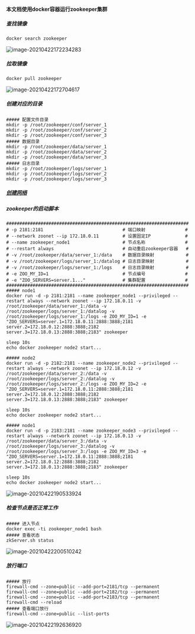 #### 本文档使用docker容器运行zookeeper集群

##### 查找镜像

```shell
docker search zookeeper
```

![image-20210422172234283](https://typroa12138.oss-cn-hangzhou.aliyuncs.com/image/2021/04/2021042217223434.png)

##### 拉取镜像

```shell
docker pull zookeeper
```

![image-20210422172704617](https://typroa12138.oss-cn-hangzhou.aliyuncs.com/image/2021/04/202104221727044.png)

##### 创建对应的目录

```shell
##### 配置文件目录
mkdir -p /root/zookeeper/conf/server_1
mkdir -p /root/zookeeper/conf/server_2
mkdir -p /root/zookeeper/conf/server_3
##### 数据目录
mkdir -p /root/zookeeper/data/server_1
mkdir -p /root/zookeeper/data/server_2
mkdir -p /root/zookeeper/data/server_3
##### 日志目录
mkdir -p /root/zookeeper/logs/server_1
mkdir -p /root/zookeeper/logs/server_2
mkdir -p /root/zookeeper/logs/server_3
```

##### [创建网络](./../手册/docker容器使用.md)

##### zookeeper的启动脚本

```shell
#####################################################################
# -p 2181:2181								# 端口映射				 #
# --network zoonet --ip 172.18.0.11			# 设置固定IP			 #
# --name zookeeper_node1					# 节点名称				 #
# --restart always							# 自动重启zookeeper容器	#
# -v /root/zookeeper/data/server_1:/data	# 数据目录映射			#
# -v /root/zookeeper/logs/server_1:/datalog # 日志目录映射			#
# -v /root/zookeeper/logs/server_1:/logs	# 日志目录映射			#
# -e ZOO_MY_ID=1							# 节点编号				 #
# -e "ZOO_SERVERS=server.1..."				# 集群配置				 #
#####################################################################
##### node1
docker run -d -p 2181:2181 --name zookeeper_node1 --privileged --restart always --network zoonet --ip 172.18.0.11 -v /root/zookeeper/data/server_1:/data -v /root/zookeeper/logs/server_1:/datalog -v /root/zookeeper/logs/server_1:/logs -e ZOO_MY_ID=1 -e "ZOO_SERVERS=server.1=172.18.0.11:2888:3888;2181 server.2=172.18.0.12:2888:3888;2182 server.3=172.18.0.13:2888:3888;2183" zookeeper

sleep 10s
echo docker zookeeper node2 start...

##### node2
docker run -d -p 2182:2181 --name zookeeper_node2 --privileged --restart always --network zoonet --ip 172.18.0.12 -v /root/zookeeper/data/server_2:/data -v /root/zookeeper/logs/server_2:/datalog -v /root/zookeeper/logs/server_2:/logs -e ZOO_MY_ID=2 -e "ZOO_SERVERS=server.1=172.18.0.11:2888:3888;2181 server.2=172.18.0.12:2888:3888;2182 server.3=172.18.0.13:2888:3888;2183" zookeeper

sleep 10s
echo docker zookeeper node2 start...

##### node1
docker run -d -p 2183:2181 --name zookeeper_node3 --privileged --restart always --network zoonet --ip 172.18.0.13 -v /root/zookeeper/data/server_3:/data -v /root/zookeeper/logs/server_3:/datalog -v /root/zookeeper/logs/server_3:/logs -e ZOO_MY_ID=3 -e "ZOO_SERVERS=server.1=172.18.0.11:2888:3888;2181 server.2=172.18.0.12:2888:3888;2182 server.3=172.18.0.13:2888:3888;2183" zookeeper

sleep 10s
echo docker zookeeper node2 start...
```

![image-20210422190533924](https://typroa12138.oss-cn-hangzhou.aliyuncs.com/image/2021/04/2021042219053333.png)

##### 检查节点是否正常工作

```shell
##### 进入节点
docker exec -ti zookeeper_node1 bash
##### 查看状态
zkServer.sh status
```

![image-20210422200510242](https://typroa12138.oss-cn-hangzhou.aliyuncs.com/image/2021/04/2021042220051010.png)

##### 放行端口

```shell
##### 放行
firewall-cmd --zone=public --add-port=2181/tcp --permanent
firewall-cmd --zone=public --add-port=2182/tcp --permanent
firewall-cmd --zone=public --add-port=2183/tcp --permanent
firewall-cmd --reload
##### 查看端口放行
firewall-cmd --zone=public --list-ports
```

![image-20210422192636920](https://typroa12138.oss-cn-hangzhou.aliyuncs.com/image/2021/04/2021042219263636.png)